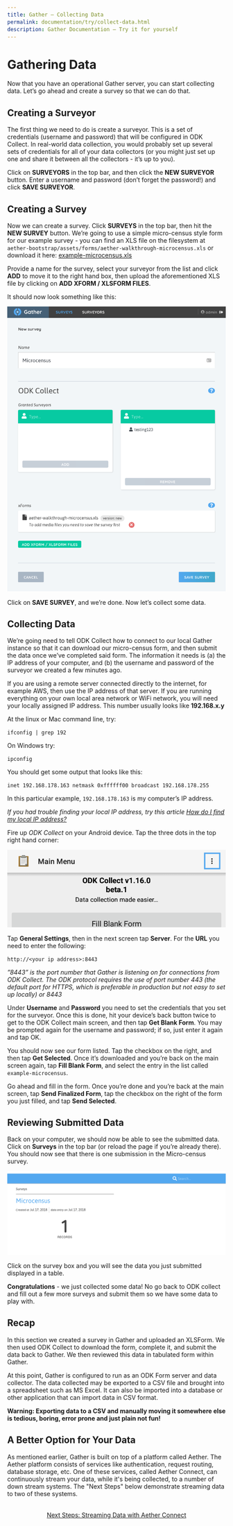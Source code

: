 ```yaml
---
title: Gather – Collecting Data
permalink: documentation/try/collect-data.html
description: Gather Documentation – Try it for yourself
---
```

# Gathering Data
Now that you have an operational Gather server, you can start collecting data. Let’s go ahead and create a survey so that we can do that.

## Creating a Surveyor
The first thing we need to do is create a surveyor. This is a set of credentials (username and password) that will be configured in ODK Collect. In real-world data collection, you would probably set up several sets of credentials for all of your data collectors (or you might just set up one and share it between all the collectors - it’s up to you).

Click on **SURVEYORS** in the top bar, and then click the **NEW SURVEYOR** button. Enter a username and password (don’t forget the password!) and click **SAVE SURVEYOR**.

## Creating a Survey
Now we can create a survey. Click **SURVEYS** in the top bar, then hit the **NEW SURVEY** button. We’re going to use a simple micro-census style form for our example survey - you can find an XLS file on the filesystem at 
`aether-bootstrap/assets/forms/aether-walkthrough-microcensus.xls`  or download it here: [example-microcensus.xls](https://github.com/eHealthAfrica/aether-bootstrap/raw/master/assets/forms/example-microcensus.xls)

Provide a name for the survey, select your surveyor from the list and click **ADD** to move it to the right hand box, then upload the aforementioned XLS file by clicking on **ADD XFORM / XLSFORM FILES**.

It should now look something like this:

![Create a new survey](/images/gather-create-survey.png)

Click on **SAVE SURVEY**, and we’re done. Now let’s collect some data.

## Collecting Data
We’re going need to tell ODK Collect how to connect to our local Gather instance so that it can download our micro-census form, and then submit the data once we’ve completed said form. The information it needs is (a) the IP address of your computer, and (b) the username and password of the surveyor we created a few minutes ago. 

If you are using a remote server connected directly to the internet, for example AWS, then use the IP address of that server.  If you are running everything on your own local area network or WiFi network, you will need your locally assigned IP address.  This number usually looks like **192.168.x.y**  

At the linux or Mac command line, try:
```
ifconfig | grep 192
```
On Windows try: 
```
ipconfig
```
You should get some output that looks like this:
```
inet 192.168.178.163 netmask 0xffffff00 broadcast 192.168.178.255
```
In this particular example, `192.168.178.163` is my computer’s IP address.

*If you had trouble finding your local IP address, try this article [How do I find my local IP address?](https://www.whatismyip.com/questions/how-do-i-find-my-local-ip-address/)*

Fire up _ODK Collect_ on your Android device. Tap the three dots in the top right hand corner:

![ODK Collect settings menu](/images/gather-collect-dots.png)

Tap **General Settings**, then in the next screen tap **Server**. For the **URL** you need to enter the following:

```
http://<your ip address>:8443
```

*”8443” is the port number that Gather is listening on for connections from ODK Collect. The ODK protocol requires the use of port number 443 (the default port for HTTPS, which is preferable in production but not easy to set up locally) or 8443*

Under **Username** and **Password** you need to set the credentials that you set for the surveyor. Once this is done, hit your device’s back button twice to get to the ODK Collect main screen, and then tap **Get Blank Form**. You may be prompted again for the username and password; if so, just enter it again and tap OK.

You should now see our form listed. Tap the checkbox on the right, and then tap **Get Selected**. Once it’s downloaded and you’re back on the main screen again, tap **Fill Blank Form**, and select the entry in the list called `example-microcensus`.

Go ahead and fill in the form. Once you’re done and you’re back at the main screen, tap **Send Finalized Form**, tap the checkbox on the right of the form you just filled, and tap **Send Selected**.

## Reviewing Submitted Data
Back on your computer, we should now be able to see the submitted data. Click on **Surveys** in the top bar (or reload the page if you’re already there). You should now see that there is one submission in the Micro-census survey. 

![Gather Surveys screen with one submission](/images/gather-surveys-screen.png)

Click on the survey box and you will see the data you just submitted displayed in a table.

**Congratulations** - we just collected some data!  No go back to ODK collect and fill out a few more surveys and submit them so we have some data to play with.

## Recap 
In this section we created a survey in Gather and uploaded an XLSForm. We then used ODK Collect to download the form, complete it, and submit the data back to Gather. We then reviewed this data in tabulated form within Gather.

At this point, Gather is configured to run as an ODK Form server and data collector.  The data collected may be exported to a CSV file and brought into a spreadsheet such as MS Excel.  It can also be imported into a database or other application that can import data in CSV format.

**Warning: Exporting data to a CSV and manually moving it somewhere else is tedious, boring, error prone and just plain not fun!**

## A Better Option for Your Data
As mentioned earlier, Gather is built on top of a platform called Aether.  The Aether platform consists of services like authentication, request routing, database storage, etc.  One of these services, called Aether Connect, can continuously stream your data, while it's being collected, to a number of down stream systems.  The "Next Steps" below demonstrate streaming data to two of these systems.

<div style="margin-top: 2rem; text-align: center"><a href="aether-connect">Next Steps: Streaming Data with Aether Connect</a></div>

